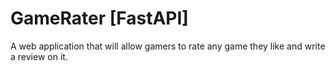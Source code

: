 # GameRater [FastAPI]
A web application that will allow gamers to rate any game they like and write a review on it.

